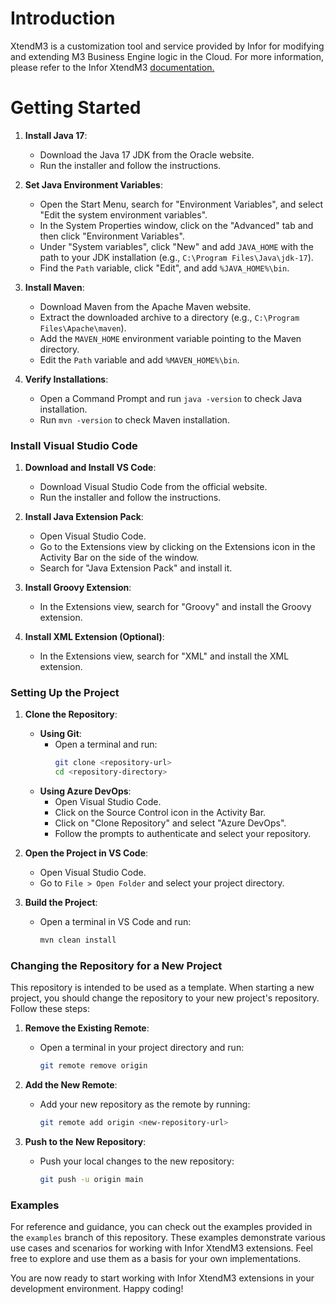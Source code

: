 # Introduction 
XtendM3 is a customization tool and service provided by Infor for modifying and extending M3 Business Engine logic in the Cloud.
For more information, please refer to the Infor XtendM3 [documentation.](https://infor-cloud.github.io/xtendm3/)

# Getting Started

1. **Install Java 17**:
   - Download the Java 17 JDK from the Oracle website.
   - Run the installer and follow the instructions.

2. **Set Java Environment Variables**:
   - Open the Start Menu, search for "Environment Variables", and select "Edit the system environment variables".
   - In the System Properties window, click on the "Advanced" tab and then click "Environment Variables".
   - Under "System variables", click "New" and add `JAVA_HOME` with the path to your JDK installation (e.g., `C:\Program Files\Java\jdk-17`).
   - Find the `Path` variable, click "Edit", and add `%JAVA_HOME%\bin`.

3. **Install Maven**:
   - Download Maven from the Apache Maven website.
   - Extract the downloaded archive to a directory (e.g., `C:\Program Files\Apache\maven`).
   - Add the `MAVEN_HOME` environment variable pointing to the Maven directory.
   - Edit the `Path` variable and add `%MAVEN_HOME%\bin`.

4. **Verify Installations**:
   - Open a Command Prompt and run `java -version` to check Java installation.
   - Run `mvn -version` to check Maven installation.

### Install Visual Studio Code

1. **Download and Install VS Code**:
   - Download Visual Studio Code from the official website.
   - Run the installer and follow the instructions.

2. **Install Java Extension Pack**:
   - Open Visual Studio Code.
   - Go to the Extensions view by clicking on the Extensions icon in the Activity Bar on the side of the window.
   - Search for "Java Extension Pack" and install it.

3. **Install Groovy Extension**:
   - In the Extensions view, search for "Groovy" and install the Groovy extension.

4. **Install XML Extension (Optional)**:
   - In the Extensions view, search for "XML" and install the XML extension.   

### Setting Up the Project

1. **Clone the Repository**:
   - **Using Git**:
     - Open a terminal and run:
       ```sh
       git clone <repository-url>
       cd <repository-directory>
       ```
   - **Using Azure DevOps**:
     - Open Visual Studio Code.
     - Click on the Source Control icon in the Activity Bar.
     - Click on "Clone Repository" and select "Azure DevOps".
     - Follow the prompts to authenticate and select your repository.

2. **Open the Project in VS Code**:
   - Open Visual Studio Code.
   - Go to `File > Open Folder` and select your project directory.

3. **Build the Project**:
   - Open a terminal in VS Code and run:
     ```sh
     mvn clean install
     ```

### Changing the Repository for a New Project

This repository is intended to be used as a template. When starting a new project, you should change the repository to your new project's repository. Follow these steps:

1. **Remove the Existing Remote**:
   - Open a terminal in your project directory and run:
     ```sh
     git remote remove origin
     ```

2. **Add the New Remote**:
   - Add your new repository as the remote by running:
     ```sh
     git remote add origin <new-repository-url>
     ```

3. **Push to the New Repository**:
   - Push your local changes to the new repository:
     ```sh
     git push -u origin main
     ```
### Examples

For reference and guidance, you can check out the examples provided in the `examples` branch of this repository. These examples demonstrate various use cases and scenarios for working with Infor XtendM3 extensions. Feel free to explore and use them as a basis for your own implementations.

You are now ready to start working with Infor XtendM3 extensions in your development environment. Happy coding!